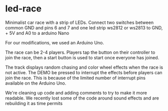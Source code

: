# led-race
Minimalist car race with a strip of LEDs.
Connect two switches between common GND and pins 6 and 7 and one led strip ws2812 or ws2813 to  GND, + 5V and A0 to a arduino Nano

For our modifications, we used an Arduino Uno.  

The race can be 2-4 players.  Players tap the button on their controller to join the race, then a start button is used to start once everyone has joined.

The track displays random chasing and color wheel effects when the race is not active.  The DEMO be pressed to interrupt the effects before players can join the race.  This is because of the limited number of interrupt pins available on the Arduino Uno.

We're cleaning up code and adding comments to try to make it more readable.  We recently lost some of the code around sound effects and are rebuilding it as time permits
